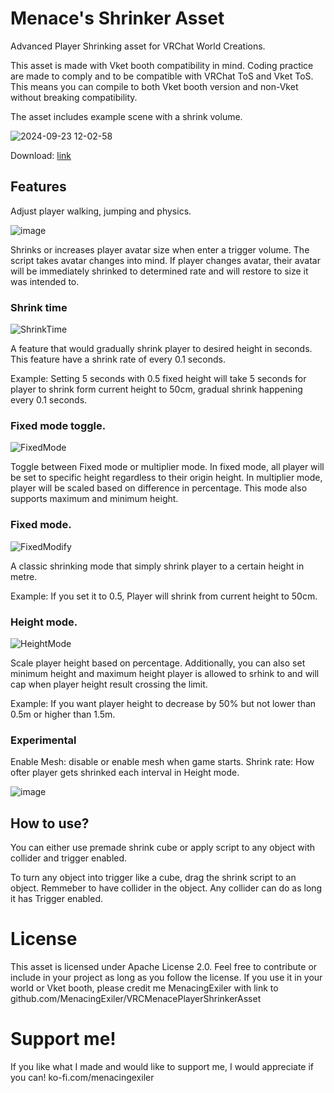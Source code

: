 # Menace's Shrinker Asset
 
Advanced Player Shrinking asset for VRChat World Creations.

This asset is made with Vket booth compatibility in mind. Coding practice are made to comply and to be compatible with VRChat ToS and Vket ToS. This means you can compile to both Vket booth version and non-Vket without breaking compatibility.

The asset includes example scene with a shrink volume.

![2024-09-23 12-02-58](https://github.com/user-attachments/assets/76201341-2dfc-4d41-92cd-48a4aecb0fd0)

Download: [link](https://github.com/MenacingExiler/VRCMenacePlayerShrinkerAsset/releases/download/Alpha-v0.3.0/MenacePlayerShrinkerAsset_0.3.0-alpha.unitypackage)

## Features

Adjust player walking, jumping and physics.

![image](https://github.com/user-attachments/assets/3f22d6f8-0f82-4eed-8711-484163c3ff6a)


Shrinks or increases player avatar size when enter a trigger volume.
The script takes avatar changes into mind. If player changes avatar, their avatar will be immediately shrinked to determined rate and will restore to size it was intended to.

### Shrink time
![ShrinkTime](https://github.com/user-attachments/assets/711348e0-e10e-4e78-bf08-ea97af4a2733)

A feature that would gradually shrink player to desired height in seconds. This feature have a shrink rate of every 0.1 seconds.

Example: Setting 5 seconds with 0.5 fixed height will take 5 seconds for player to shrink form current height to 50cm, gradual shrink happening every 0.1 seconds.

### Fixed mode toggle.
![FixedMode](https://github.com/user-attachments/assets/1f04267e-02e0-48ce-aa0c-2ac75e976647)

Toggle between Fixed mode or multiplier mode.
In fixed mode, all player will be set to specific height regardless to their origin height.
In multiplier mode, player will be scaled based on difference in percentage. This mode also supports maximum and minimum height.

### Fixed mode.
![FixedModify](https://github.com/user-attachments/assets/c7f07598-1e38-4c40-895b-33aaa66f491b)

A classic shrinking mode that simply shrink player to a certain height in metre.

Example: If you set it to 0.5, Player will shrink from current height to 50cm.

### Height mode.
![HeightMode](https://github.com/user-attachments/assets/8b4b1810-aa4c-433f-aee7-8518d2a120f7)

Scale player height based on percentage. Additionally, you can also set minimum height and maximum height player is allowed to srhink to and will cap when player height result crossing the limit.

Example: If you want player height to decrease by 50% but not lower than 0.5m or higher than 1.5m.

### Experimental

Enable Mesh: disable or enable mesh when game starts.
Shrink rate: How ofter player gets shrinked each interval in Height mode.

![image](https://github.com/user-attachments/assets/59b7cf38-2728-4a90-b1ac-d6a4096e3f68)


## How to use?

You can either use premade shrink cube or apply script to any object with collider and trigger enabled.

To turn any object into trigger like a cube, drag the shrink script to an object. Remmeber to have collider in the object. Any collider can do as long it has Trigger enabled.

# License

This asset is licensed under Apache License 2.0. Feel free to contribute or include in your project as long as you follow the license.
If you use it in your world or Vket booth, please credit me MenacingExiler with link to github.com/MenacingExiler/VRCMenacePlayerShrinkerAsset

# Support me!

If you like what I made and would like to support me, I would appreciate if you can! ko-fi.com/menacingexiler
